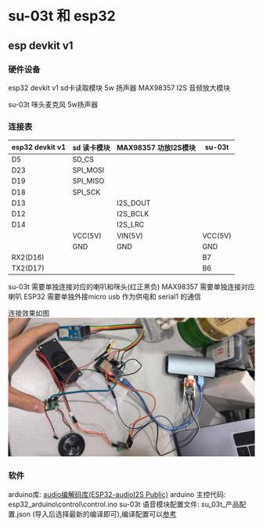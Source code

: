# su-03t 和 esp32 

## esp devkit v1 
### 硬件设备
esp32 devkit v1 
sd卡读取模块
5w 扬声器
MAX98357 I2S 音频放大模块

su-03t
咪头麦克风
5w扬声器

### 连接表
|esp32 devkit v1|sd 读卡模块|MAX98357 功放I2S模块|su-03t|
|---|---|---|---|
|D5|SD_CS||||
|D23|SPI_MOSI||
|D19|SPI_MISO||
|D18|SPI_SCK|||
|D13||I2S_DOUT||
|D12||I2S_BCLK||
|D14||I2S_LRC||
||VCC(5V)|VIN(5V)|VCC(5V)|
||GND|GND|GND||
|RX2(D16)|||B7||
|TX2(D17)|||B6||

su-03t 需要单独连接对应的喇叭和咪头(红正黑负)
MAX98357 需要单独连接对应喇叭
ESP32 需要单独外接micro usb 作为供电和 serial1 的通信

连接效果如图
![连接示例](\连接图.jpg)

### 软件
arduino库: [audio编解码库(ESP32-audioI2S Public)](https://github.com/schreibfaul1/ESP32-audioI2S/)
arduino 主控代码: esp32_arduino\control\control.ino
su-03t 语音模块配置文件: su_03t_产品配置.json (导入后选择最新的编译即可),编译配置可以[参考](https://blog.csdn.net/m0_61327546/article/details/145244286)

